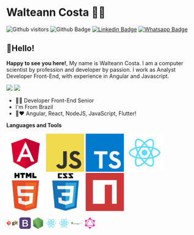 # Walteann Costa :man_technologist:

![Github visitors](https://komarev.com/ghpvc/?username=walteann&color=16C600&style=flat-square)
![Github Badge](https://img.shields.io/badge/-Github-000?style=flat-square&logo=Github&logoColor=white&link=https://github.com/Walteann)
[![Linkedin Badge](https://img.shields.io/badge/-LinkedIn-blue?style=flat-square&logo=Linkedin&logoColor=white&link=https://www.linkedin.com/in/johnatan-carlos/)](https://www.linkedin.com/in/walteann-costa)
[![Whatsapp Badge](https://img.shields.io/badge/-Whatsapp-4CA143?style=flat-square&labelColor=4CA143&logo=whatsapp&logoColor=white&link=https://api.whatsapp.com/send?phone=5581996673764&text=Ol%C3%A1%20Johnatan%2C%20tudo%20bem%3F%20venho%20atrav%C3%A9s%20do%20seu%20portf%C3%B3lio%20para%20conversarmos%2C%20est%C3%A1%20dispon%C3%ADvel%3F)](https://api.whatsapp.com/send?phone=5581983426525&text=)

## 👋Hello! 


**Happy to see you here!**, My name is Walteann Costa. 
I am a computer scientist by profession and developer by passion.
I work as Analyst Developer Front-End, with experience in Angular and Javascript.

<div>
    <img height="180em" src="https://github-readme-stats.vercel.app/api?username=walteann&show_icons=true&theme=chartreuse-dark&include_all_commits=true&count_private=true"/>      
  <img height="180em" src="https://github-readme-stats.vercel.app/api/top-langs/?username=walteann&layout=compact&langs_count=7&theme=chartreuse-dark"/>
</div>

- :office_worker: Developer Front-End Senior
- I'm From Brazil 
- :purple_heart::heart: Angular, React, NodeJS, JavaScript, Flutter!

**Languages and Tools**  

<code><img height="100" src="https://raw.githubusercontent.com/github/explore/80688e429a7d4ef2fca1e82350fe8e3517d3494d/topics/angular/angular.png" alt="angular"></code>
<code><img height="100" src="https://raw.githubusercontent.com/github/explore/80688e429a7d4ef2fca1e82350fe8e3517d3494d/topics/javascript/javascript.png" alt="javascript"></code>
<code><img height="100" src="https://raw.githubusercontent.com/github/explore/80688e429a7d4ef2fca1e82350fe8e3517d3494d/topics/typescript/typescript.png" alt="typescript"></code>
<code><img height="100" src="https://raw.githubusercontent.com/github/explore/80688e429a7d4ef2fca1e82350fe8e3517d3494d/topics/react/react.png" alt="react"></code>
<code><img height="100" src="https://raw.githubusercontent.com/github/explore/80688e429a7d4ef2fca1e82350fe8e3517d3494d/topics/html/html.png" alt="html"></code>
<code><img height="100" src="https://raw.githubusercontent.com/github/explore/80688e429a7d4ef2fca1e82350fe8e3517d3494d/topics/css/css.png" alt="css"></code>
<code><img height="100" src="https://raw.githubusercontent.com/github/explore/80688e429a7d4ef2fca1e82350fe8e3517d3494d/topics/npm/npm.png" alt="npm"></code>

<code><img height="30" src="https://raw.githubusercontent.com/github/explore/80688e429a7d4ef2fca1e82350fe8e3517d3494d/topics/git/git.png" alt="git"></code>
<code><img height="30" src="https://raw.githubusercontent.com/github/explore/80688e429a7d4ef2fca1e82350fe8e3517d3494d/topics/bootstrap/bootstrap.png" alt="bootstrap"></code>
<code><img height="30" src="https://raw.githubusercontent.com/github/explore/80688e429a7d4ef2fca1e82350fe8e3517d3494d/topics/nodejs/nodejs.png" alt="nodejs"></code>
<code><img height="30" src="https://raw.githubusercontent.com/github/explore/80688e429a7d4ef2fca1e82350fe8e3517d3494d/topics/react/react.png" alt="react"></code>
<code><img height="30" src="https://raw.githubusercontent.com/github/explore/80688e429a7d4ef2fca1e82350fe8e3517d3494d/topics/react-native/react-native.png" alt="react-native"></code>
<code><img height="30" src="https://raw.githubusercontent.com/github/explore/80688e429a7d4ef2fca1e82350fe8e3517d3494d/topics/mongodb/mongodb.png" alt="mongodb"></code>
<code><img height="30" src="https://raw.githubusercontent.com/github/explore/80688e429a7d4ef2fca1e82350fe8e3517d3494d/topics/graphql/graphql.png" alt="graphql"></code>

